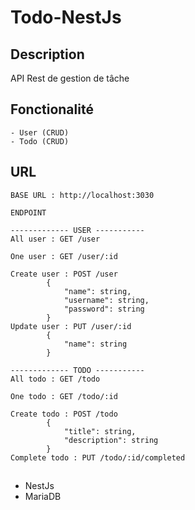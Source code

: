 # Todo-NestJs

## Description
API Rest de gestion de tâche

## Fonctionalité
    - User (CRUD)
    - Todo (CRUD)
## URL
    BASE URL : http://localhost:3030

    ENDPOINT

    ------------- USER -----------
    All user : GET /user

    One user : GET /user/:id

    Create user : POST /user
            {   
                "name": string,
                "username": string,
                "password": string
            }
    Update user : PUT /user/:id
            {   
                "name": string
            }

    ------------- TODO -----------
    All todo : GET /todo

    One todo : GET /todo/:id

    Create todo : POST /todo
            {   
                "title": string,
                "description": string
            }
    Complete todo : PUT /todo/:id/completed
            
##
- NestJs
- MariaDB